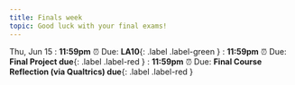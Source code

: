 ```yaml
---
title: Finals week
topic: Good luck with your final exams!
---
```


Thu, Jun 15
: **11:59pm**  ⏰  Due: **LA10**{: .label .label-green }
: **11:59pm**  ⏰  Due: **Final Project due**{: .label .label-red }
: **11:59pm**  ⏰  Due: **Final Course Reflection (via Qualtrics) due**{: .label .label-red }
